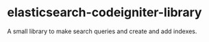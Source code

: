 elasticsearch-codeigniter-library
=================================

A small library to make search queries and create and add indexes.
